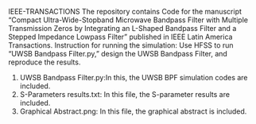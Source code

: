 IEEE-TRANSACTIONS
The repository contains Code for the manuscript “Compact Ultra-Wide-Stopband Microwave Bandpass Filter with Multiple Transmission Zeros by Integrating an L-Shaped Bandpass Filter and a Stepped Impedance Lowpass Filter” published in IEEE Latin America Transactions.
Instruction for running the simulation:
Use HFSS to run “UWSB Bandpass Filter.py,” design the UWSB Bandpass Filter, and reproduce the results. 
1.	UWSB Bandpass Filter.py:In this, the UWSB BPF simulation codes are included.
2.	S-Parameters results.txt: In this file, the S-parameter results are included.
3.	Graphical Abstract.png: In this file, the graphical abstract is included.
